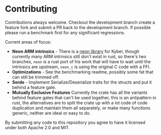 # Contributing

Contributions always welcome. Checkout the development branch create a feature fork and submit a PR back to the development branch. If possible please run a benchmark first for any significant regressions. 

Current areas of focus:

* **Neon ARM intrinsics** - There is a [neon library](https://github.com/cothan/kyber/tree/round3/neon) for Kyber, though currently many ARM intrinsics still don't exist in rust, so there's two branches, `neon` is a rust port of his work that will have to wait until the intrinsics are upstream, `neon_c` is using the original C code with a FFI.
* **Optimizations** - See the benchmarking readme, possibly some fat that can still be trimmed off.
* **Serde** - Implement Serialize/Deserialize traits for the structs and put it behind a feature gate.
* **Mutually Exclusive Features** Currently the crate has all the variants behind feature gates that can't be used together, this is an antipattern in rust, the alternatives are to split the crate up with a lot code of code duplication and maintain them all separately, or make many functions generic, neither are ideal or easy to do.

By submitting any code to this repository you agree to have it licensed under both Apache 2.0 and MIT.  